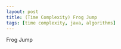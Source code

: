 ```yaml
---
layout: post
title: (Time Complexity) Frog Jump
tags: [time complexity, java, algorithms]
---
```


Frog Jump
